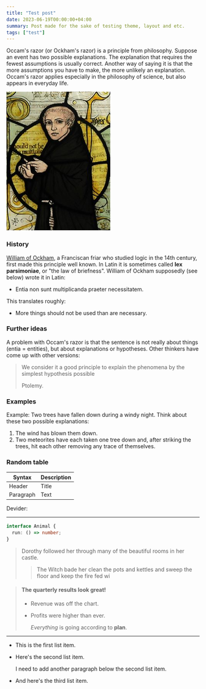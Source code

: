 ```yaml
---
title: "Test post"
date: 2023-06-19T00:00:00+04:00
summary: Post made for the sake of testing theme, layout and etc.
tags: ["test"]
---
```


Occam's razor (or Ockham's razor) is a principle from philosophy. Suppose an event has two possible explanations. The explanation that requires the fewest assumptions is usually correct. Another way of saying it is that the more assumptions you have to make, the more unlikely an explanation. Occam's razor applies especially in the philosophy of science, but also appears in everyday life.

![William of Ockham](William_of_Ockham.png)

### History

[William of Ockham](https://simple.wikipedia.org/wiki/William_of_Ockham), a Franciscan friar who studied logic in the 14th century, first made this principle well known. In Latin it is sometimes called **lex parsimoniae**, or "the law of briefness". William of Ockham supposedly (see below) wrote it in Latin:

- Entia non sunt multiplicanda praeter necessitatem.

This translates roughly:

- More things should not be used than are necessary.

### Further ideas

A problem with Occam's razor is that the sentence is not really about things (entia = entities), but about explanations or hypotheses. Other thinkers have come up with other versions:

> We consider it a good principle to explain the phenomena by the simplest hypothesis possible
>
> Ptolemy.

### Examples

Example: Two trees have fallen down during a windy night. Think about these two possible explanations:

1. The wind has blown them down.
2. Two meteorites have each taken one tree down and, after striking the trees, hit each other removing any trace of themselves.

### Random table

| Syntax    | Description |
| --------- | ----------- |
| Header    | Title       |
| Paragraph | Text        |

Devider:

---

```typescript
interface Animal {
  run: () => number;
}
```

> Dorothy followed her through many of the beautiful rooms in her castle.
>
> > The Witch bade her clean the pots and kettles and sweep the floor and keep the fire fed wi

> #### The quarterly results look great!
>
> - Revenue was off the chart.
> - Profits were higher than ever.
>
>   _Everything_ is going according to **plan**.

---

- This is the first list item.
- Here's the second list item.

  I need to add another paragraph below the second list item.

* And here's the third list item.
